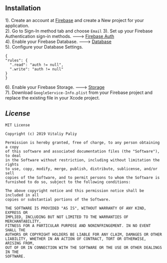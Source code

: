 
## Installation
 1). Create an account at [Firebase](https://console.firebase.google.com/u/0/) and create a New project for your application.\
 2). Go to Sign-In method tab and choose `Email`
 3). Set up your Firebase Authentication sign-in methods. ---> [Firebase Auth](https://firebase.google.com/docs/auth)\
 4). Enable your Firebase Database. ---> [Database](https://firebase.google.com/docs/database)\
 5). Configure your Database Settings.
  ```
 {
  "rules": {
    ".read": "auth != null",
    ".write": "auth != null"
  }
}
 ```
 6). Enable your Firebase Storage. ---> [Storage](https://firebase.google.com/docs/storage)\
 7). Download `GoogleService-Info.plist` from your Firebase project and replace the existing file in your Xcode project.
 
 ## _License_
```
MIT License

Copyright (c) 2019 Vitaliy Paliy

Permission is hereby granted, free of charge, to any person obtaining a copy
of this software and associated documentation files (the "Software"), to deal
in the Software without restriction, including without limitation the rights
to use, copy, modify, merge, publish, distribute, sublicense, and/or sell
copies of the Software, and to permit persons to whom the Software is
furnished to do so, subject to the following conditions:

The above copyright notice and this permission notice shall be included in all
copies or substantial portions of the Software.

THE SOFTWARE IS PROVIDED "AS IS", WITHOUT WARRANTY OF ANY KIND, EXPRESS OR
IMPLIED, INCLUDING BUT NOT LIMITED TO THE WARRANTIES OF MERCHANTABILITY,
FITNESS FOR A PARTICULAR PURPOSE AND NONINFRINGEMENT. IN NO EVENT SHALL THE
AUTHORS OR COPYRIGHT HOLDERS BE LIABLE FOR ANY CLAIM, DAMAGES OR OTHER
LIABILITY, WHETHER IN AN ACTION OF CONTRACT, TORT OR OTHERWISE, ARISING FROM,
OUT OF OR IN CONNECTION WITH THE SOFTWARE OR THE USE OR OTHER DEALINGS IN THE
SOFTWARE.
```
